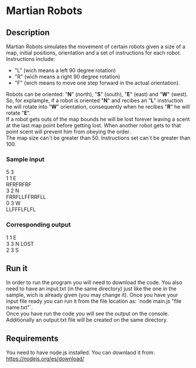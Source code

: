 # Martian Robots

## **Description**

Martian Robots simulates the movement of certain robots given a size of a map, initial positions, orientation and a set of instructions for each robot.<br>Instructions include: 
- "L" (wich means a left 90 degree rotation) 
- "R" (wich means a right 90 degree rotation)
- "F" (wich means to move one step forward in the actual orientation).

Robots can be oriented: "**N**" (north), "**S**" (south), "**E**" (east) and "**W**" (west). So, for explample, if a robot is oriented "**N**" and recibes an "**L**" instruction he will rotate into "**W**" orientation, consequently when he recibes "**R**" he will rotate "**E**".<br>
If a robot gets outs of the map bounds he will be lost forever leaving a scent at the last map point before getting lost. When another robot gets to that point scent will prevent him from obeying the order.<br>
The map size can´t be greater than 50. Instructions set can`t be greater than 100.<br>
### Sample input
5 3 <br>
1 1 E <br>
RFRFRFRF <br>
3 2 N <br>
FRRFLLFFRRFLL <br>
0 3 W <br>
LLFFFLFLFL 
### Corresponding output
1 1 E <br>
3 3 N LOST <br>
2 3 S


## **Run it**
In order to run the program you will need to download the code. You also need to have an input.txt (in the same directory) just like the one in the sample, wich is already given (you may change it). Once you have your input file ready you can run it from the file location as: ´node main.js "file name.txt"´.<br>
Once you have run the code you will see the output on the console. Additionally an output.txt file will be created on the same directory.

## **Requirements**
You need to have node.js installed. You can downlaod it from: https://nodejs.org/es/download/
